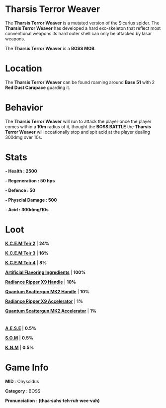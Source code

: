 # Tharsis Terror Weaver

The **Tharsis Terror Weaver** is a mutated version of the Sicarius spider. The **Tharsis Terror Weaver** has developed a hard exo-skeleton that reflect most conventional weapons its hard outer shell can only be attacked by lasar weapons.

The **Tharsis Terror Weaver** is a **BOSS MOB**.

# Location

The **Tharsis Terror Weaver** can be found roaming around **Base 51** with 2 **Red Dust Carapace** guarding it.

# Behavior

The **Tharsis Terror Weaver** will run to attack the player once the player comes within a **10m** radius of it, thought the **BOSS BATTLE** the **Tharsis Terror Weaver** will occationally stop and spit acid at the player dealing 300dmg over 10s.

# Stats 

**- Health : 2500**

**- Regeneration : 50 hps**

**- Defence : 50**

**- Physcial Damage : 500**

**- Acid : 300dmg/10s** 

# Loot

[**K.C.E.M Teir 2**](https://github.com/AlphaMC0/Lone-Martian/blob/main/Game%20Items/Upgrade%20Modules/Kreger%20Cybernetic%20Exoskeleton%20Module%20Teir%202%20(K.C.E.M%20Teir%202).md) | **24%**

[**K.C.E.M Teir 3**](https://github.com/AlphaMC0/Lone-Martian/blob/main/Game%20Items/Upgrade%20Modules/Kreger%20Cybernetic%20Exoskeleton%20Module%20Teir%203%20(K.C.E.M%20Teir%203).md) | **16%**

[**K.C.E.M Teir 4**](https://github.com/AlphaMC0/Lone-Martian/blob/main/Game%20Items/Upgrade%20Modules/Kreger%20Cybernetic%20Exoskeleton%20Module%20Teir%204%20(K.C.E.M%20Teir%204).md) | **8%**

[**Artificial Flavoring Ingredients**](https://github.com/AlphaMC0/Lone-Martian/blob/main/Game%20Items/Food/Ingredients/Artificial%20Flavoring%20Ingredients.md) | **100%**

[**Radiance Ripper X9 Handle**](https://github.com/AlphaMC0/Lone-Martian/blob/main/Game%20Items/Weapon%20Components/Radiance%20Ripper%20X9%20Handle.md) | **10%**

[**Quantum Scattergun MK2 Handle**](https://github.com/AlphaMC0/Lone-Martian/blob/main/Game%20Items/Weapon%20Components/Quantum%20Scattergun%20MK2%20Handle.md) | **10%**

[**Radiance Ripper X9 Accelerator**](https://github.com/AlphaMC0/Lone-Martian/blob/main/Game%20Items/Weapon%20Components/Radiance%20Ripper%20X9%20Accelerator.md) | **1%**

[**Quantum Scattergun MK2 Accelerator**](https://github.com/AlphaMC0/Lone-Martian/blob/main/Game%20Items/Weapon%20Components/Quantum%20Scattergun%20MK2%20Accelerator.md) | **1%**

#

[**A.E.S.E**](https://github.com/AlphaMC0/Lone-Martian/blob/main/Game%20Items/Upgrade%20Modules/Amity%20Energy%20Saber%20Enhancer%20(A.E.S.E).md) | **0.5%**

[**S.O.M**](https://github.com/AlphaMC0/Lone-Martian/blob/main/Game%20Items/Upgrade%20Modules/Singularity%20Onyx%20Module%20(S.O.M).md) | **0.5%**

[**K.N.M**](https://github.com/AlphaMC0/Lone-Martian/blob/main/Game%20Items/Upgrade%20Modules/Krieger%20Nexus%20Module%20(K.N.M).md) | **0.5%**

# Game Info

**MID** : Onyscidus

**Category** : BOSS

**Pronunciation** : **(thaa·suhs·teh·ruh·wee·vuh)**
